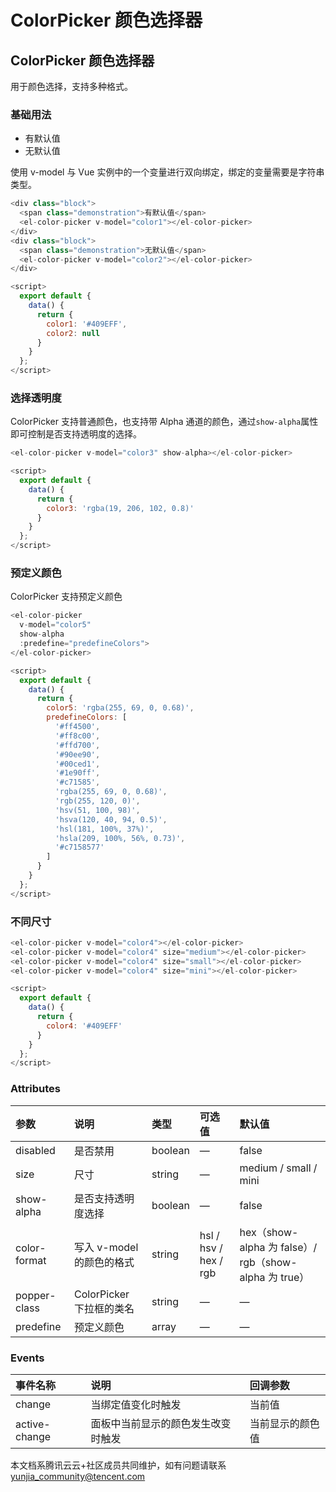 # ColorPicker 颜色选择器

## ColorPicker 颜色选择器

用于颜色选择，支持多种格式。

### 基础用法

- 有默认值
- 无默认值

使用 v-model 与 Vue 实例中的一个变量进行双向绑定，绑定的变量需要是字符串类型。

```javascript
<div class="block">
  <span class="demonstration">有默认值</span>
  <el-color-picker v-model="color1"></el-color-picker>
</div>
<div class="block">
  <span class="demonstration">无默认值</span>
  <el-color-picker v-model="color2"></el-color-picker>
</div>

<script>
  export default {
    data() {
      return {
        color1: '#409EFF',
        color2: null
      }
    }
  };
</script>
```

### 选择透明度

ColorPicker 支持普通颜色，也支持带 Alpha 通道的颜色，通过`show-alpha`属性即可控制是否支持透明度的选择。

```javascript
<el-color-picker v-model="color3" show-alpha></el-color-picker>

<script>
  export default {
    data() {
      return {
        color3: 'rgba(19, 206, 102, 0.8)'
      }
    }
  };
</script>
```

### 预定义颜色

ColorPicker 支持预定义颜色

```javascript
<el-color-picker
  v-model="color5"
  show-alpha
  :predefine="predefineColors">
</el-color-picker>

<script>
  export default {
    data() {
      return {
        color5: 'rgba(255, 69, 0, 0.68)',
        predefineColors: [
          '#ff4500',
          '#ff8c00',
          '#ffd700',
          '#90ee90',
          '#00ced1',
          '#1e90ff',
          '#c71585',
          'rgba(255, 69, 0, 0.68)',
          'rgb(255, 120, 0)',
          'hsv(51, 100, 98)',
          'hsva(120, 40, 94, 0.5)',
          'hsl(181, 100%, 37%)',
          'hsla(209, 100%, 56%, 0.73)',
          '#c7158577'
        ]
      }
    }
  };
</script>
```

### 不同尺寸

```javascript
<el-color-picker v-model="color4"></el-color-picker>
<el-color-picker v-model="color4" size="medium"></el-color-picker>
<el-color-picker v-model="color4" size="small"></el-color-picker>
<el-color-picker v-model="color4" size="mini"></el-color-picker>

<script>
  export default {
    data() {
      return {
        color4: '#409EFF'
      }
    }
  };
</script>
```

### Attributes

| 参数         | 说明                      | 类型    | 可选值                | 默认值                                                |
| :----------- | :------------------------ | :------ | :-------------------- | :---------------------------------------------------- |
| disabled     | 是否禁用                  | boolean | —                     | false                                                 |
| size         | 尺寸                      | string  | —                     | medium / small / mini                                 |
| show-alpha   | 是否支持透明度选择        | boolean | —                     | false                                                 |
| color-format | 写入 v-model 的颜色的格式 | string  | hsl / hsv / hex / rgb | hex（show-alpha 为 false）/ rgb（show-alpha 为 true） |
| popper-class | ColorPicker 下拉框的类名  | string  | —                     | —                                                     |
| predefine    | 预定义颜色                | array   | —                     | —                                                     |

### Events

| 事件名称      | 说明                               | 回调参数         |
| :------------ | :--------------------------------- | :--------------- |
| change        | 当绑定值变化时触发                 | 当前值           |
| active-change | 面板中当前显示的颜色发生改变时触发 | 当前显示的颜色值 |

本文档系腾讯云云+社区成员共同维护，如有问题请联系 yunjia_community@tencent.com